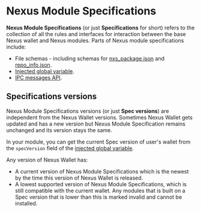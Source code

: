 # Nexus Module Specifications

**Nexus Module Specifications** (or just **Specifications** for short) refers to the collection of all the rules and interfaces for interaction between the base Nexus wallet and Nexus modules. Parts of Nexus module specifications include:

- File schemas - including schemas for [nxs_package.json](./nxs_package.json.md) and [repo_info.json](./repo_info.json.md).
- [Injected global variable](./injected-global-variable.md).
- [IPC messages API](./ipc-messages-api.md).

## Specifications versions

Nexus Module Specifications versions (or just **Spec versions**) are independent from the Nexus Wallet versions. Sometimes Nexus Wallet gets updated and has a new version but Nexus Module Specification remains unchanged and its version stays the same.

In your module, you can get the current Spec version of user's wallet from the `specVersion` field of the [injected global variable](./injected-global-variable.md).

Any version of Nexus Wallet has:

- A current version of Nexus Module Specifications which is the newest by the time this version of Nexus Wallet is released.
- A lowest supported version of Nexus Module Specifications, which is still compatible with the current wallet. Any modules that is built on a Spec version that is lower than this is marked invalid and cannot be installed.
